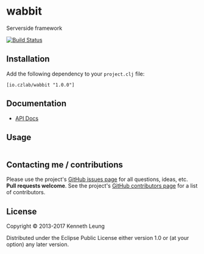 wabbit
=====
Serverside framework

[![Build Status](https://travis-ci.org/llnek/wabbit.svg?branch=master)](https://travis-ci.org/llnek/wabbit)

## Installation

Add the following dependency to your `project.clj` file:

    [io.czlab/wabbit "1.0.0"]

## Documentation

* [API Docs](https://llnek.github.io/wabbit/)

## Usage

```clojure

```

## Contacting me / contributions

Please use the project's [GitHub issues page] for all questions, ideas, etc. **Pull requests welcome**. See the project's [GitHub contributors page] for a list of contributors.

## License

Copyright © 2013-2017 Kenneth Leung

Distributed under the Eclipse Public License either version 1.0 or (at
your option) any later version.

<!--- links (repos) -->
[CHANGELOG]: https://github.com/llnek/wabbit/releases
[GitHub issues page]: https://github.com/llnek/wabbit/issues
[GitHub contributors page]: https://github.com/llnek/wabbit/graphs/contributors



